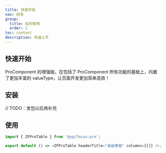 ```yaml
---
title: 快速开始
nav: 研发
group:
  title: 如何使用
  order: 1
toc: content
description: 快速上手
---
```


## 快速开始

ProComponent 的增强版，在包括了 ProComponent 所有功能的基础上，内置了更加丰富的 valueType，让页面开发更加简单高效！

## 安装

// TODO：发包以后再补充

## 使用

```js | pure{1}
import { ZFProTable } from '@yq/focus-pro';

export default () => <ZFProTable headerTitle="高级表格" columns={[]} />;
```
